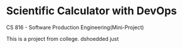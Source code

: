 # Scientific Calculator with DevOps
CS 816 - Software Production Engineering(Mini-Project)


This is a project from college. dshoedded just



